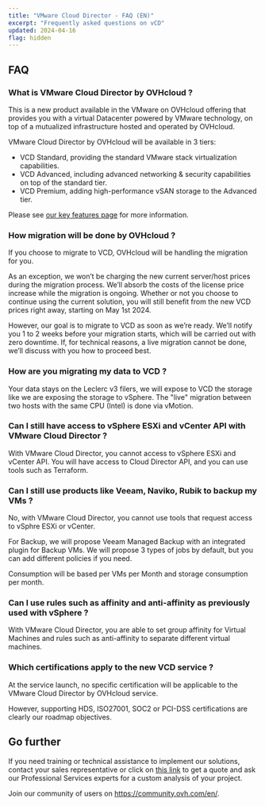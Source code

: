 ```yaml
---
title: "VMware Cloud Director - FAQ (EN)"
excerpt: "Frequently asked questions on vCD"
updated: 2024-04-16
flag: hidden
---
```


## FAQ

<a name="vDConOVH"></a>

### What is VMware Cloud Director by OVHcloud ?

This is a new product available in the VMware on OVHcloud offering that provides you with a virtual Datacenter powered by VMware technology, on top of a mutualized infrastructure hosted and operated by OVHcloud.   

VMware Cloud Director by OVHcloud will be available in 3 tiers:

- VCD Standard, providing the standard VMware stack virtualization capabilities.
- VCD Advanced, including advanced networking & security capabilities on top of the standard tier. 
- VCD Premium, adding high-performance vSAN storage to the Advanced tier. 

Please see [our key features page](https://www.ovhcloud.com/en/lp/vmware-vcd-evolution/) for more information.

<a name="migrationvCD"></a>

### How migration will be done by OVHcloud ?

If you choose to migrate to VCD, OVHcloud will be handling the migration for you. 

As an exception, we won’t be charging the new current server/host prices during the migration process. We’ll absorb the costs of the license price increase while the migration is ongoing. Whether or not you choose to continue using the current solution, you will still benefit from the new VCD prices right away, starting on May 1st 2024.

However, our goal is to migrate to VCD as soon as we’re ready. We’ll notify you 1 to 2 weeks before your migration starts, which will be carried out with zero downtime. If, for technical reasons, a live migration cannot be done, we’ll discuss with you how to proceed best.

<a name="migrationdata"></a>

### How are you migrating my data to VCD ?

Your data stays on the Leclerc v3 filers, we will expose to VCD the storage like we are exposing the storage to vSphere. The "live" migration between two hosts with the same CPU (Intel) is done via vMotion.

<a name="accessAPI"></a>

### Can I still have access to vSphere ESXi and vCenter API with VMware Cloud Director ?

With VMware Cloud Director, you cannot access to vSphere ESXi and vCenter API. You will have access to Cloud Director API, and you can use tools such as Terraform.

<a name="backupTools"></a>

### Can I still use products like Veeam, Naviko, Rubik to backup my VMs ?

No, with VMware Cloud Director, you cannot use tools that request access to vSphre ESXi or vCenter.

For Backup, we will propose Veeam Managed Backup with an integrated plugin for Backup VMs.
We will propose 3 types of jobs by default, but you can add different policies if you need.

Consumption will be based per VMs per Month and storage consumption per month.

<a name="rulesvSphere"></a>

### Can I use rules such as affinity and anti-affinity as previously used with vSphere ?

With VMware Cloud Director, you are able to set group affinity for Virtual Machines and rules such as anti-affinity to separate different virtual machines.

<a name="certifications"></a>

### Which certifications apply to the new VCD service ?

At the service launch, no specific certification will be applicable to the VMware Cloud Director by OVHcloud service. 

However, supporting HDS, ISO27001, SOC2 or PCI-DSS certifications are clearly our roadmap objectives. 

## Go further

If you need training or technical assistance to implement our solutions, contact your sales representative or click on [this link](https://www.ovhcloud.com/pl/professional-services/) to get a quote and ask our Professional Services experts for a custom analysis of your project.

Join our community of users on <https://community.ovh.com/en/>.
